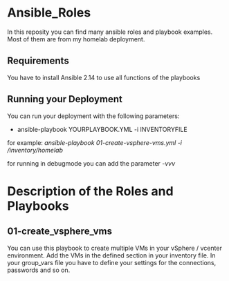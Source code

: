 # Ansible_Roles
In this reposity you can find many ansible roles and playbook examples. Most of them are from my homelab deployment.

## Requirements
You have to install Ansible 2.14 to use all functions of the playbooks

## Running your Deployment

You can run your deployment with the following parameters:

* ansible-playbook YOURPLAYBOOK.YML -i INVENTORYFILE

for example: *ansible-playbook 01-create-vsphere-vms.yml -i /inventory/homelab*

for running in debugmode you can add the parameter *-vvv*


# Description of the Roles and Playbooks

## 01-create_vsphere_vms

You can use this playbook to create multiple VMs in your vSphere / vcenter environment. Add the VMs in the defined section in your inventory file.
In your group_vars file you have to define your settings for the connections, passwords and so on.


